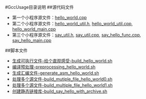 #GccUsage目录说明
##源代码文件
- 第一个小程序源文件：[hello_world.cpp](hello_world.cpp)
- 第二个小程序源文件：[hello_world_util.h](hello_world_util.h), [hello_world_util.cpp](hello_world_util.cpp),
[hello_world_main.cpp](hello_world_main.cpp)
- 第三个小程序源文件：[say_util.h](say_util.h), [say_util.cpp](say_util.cpp),
[say_hello_func.cpp](say_hello_func.cpp), [say_hello_main.cpp](say_hello_main.cpp)

##脚本文件
- [生成可执行文件-给个直观感受-build_hello_world.sh](build_hello_world.sh)
- [编译预处理-preprocessing_hello_world.sh](preprocessing_hello_world.sh)
- [生成汇编文件-generate_asm_hello_world.sh](generate_asm_hello_world.sh)
- [处理多个源文件-build_mutiple_file_hello_world0.sh](build_mutiple_file_hello_world0.sh)
- [处理多个源文件-build_multiple_file_hello_world1.sh](build_multiple_file_hello_world1.sh)
- [创建静态链接库-build_say_hello_with_archive.sh](build_say_hello_with_archive.sh)
